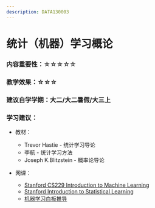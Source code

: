 ```yaml
---
description: DATA130003
---
```


# 统计（机器）学习概论

### 内容重要性：☆☆☆☆☆

### 教学效果：☆☆☆

### 建议自学学期：大二/大二暑假/大三上

### 学习建议：

* 教材：
  * Trevor Hastie - 统计学习导论
  * 李航 - 统计学习方法
  * Joseph K.Blitzstein - 概率论导论
*   网课：

    * [Stanford CS229 Introduction to Machine Learning](https://csdiy.wiki/%E6%9C%BA%E5%99%A8%E5%AD%A6%E4%B9%A0/CS229/)
    * [Stanford Introduction to Statistical Learning](https://www.bilibili.com/video/BV1u4421A7ZU)
    * [机器学习白板推导](https://www.bilibili.com/video/BV1aE411o7qd)




